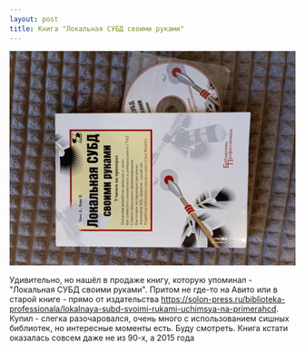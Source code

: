 ```yaml
---
layout: post
title: Книга "Локальная СУБД своими руками"
---
```


![](/./images/13-09-2022-book-local-dbms.jpg) 

Удивительно, но нашёл в продаже книгу, которую упоминал - "Локальная СУБД своими руками". Притом не где-то на Авито или в старой книге - прямо от издательства <https://solon-press.ru/biblioteka-professionala/lokalnaya-subd-svoimi-rukami-uchimsya-na-primerahcd>. Купил - слегка разочаровался, очень много с использованием сишных библиотек, но интересные моменты есть. Буду смотреть. Книга кстати оказалась совсем даже не из 90-х, а 2015 года